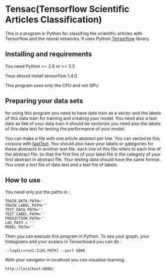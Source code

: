 
# Tensac(Tensorflow Scientific Articles Classification)

This is a program in Python for classifing the scientific articles with Tensorflow and the neural networks. It uses Python [Tensorflow](https://www.tensorflow.org/) library.

## Installing and requirements

You need Python >= 2.6 or >= 3.3

Yous should install tensorflow 1.4.0

This program uses only the CPU and not GPU

## Preparing your data sets
for using this program you need to have data train as a vector and the labels of this data train for training and creating your model.
You need also a test data as like of your data train it should be vectorize you need also the labels of this data test for testing the performance of your model.

You can make a file with one article abstract per line. You can vectorize this corpora with [fastText](https://fasttext.cc/).
You should also have your labels or gategories for these abstracts in another text file. each line of this file refers to each line of the abstract file. so that the first line of your label file is the category of your first abstract in abstract file.
Your testing data should have the same format. You creat a text file of data test and a text file of labels.



## How to use

You need only put the paths in : 
```
TRAIN_DATA_PATH=''
TRAIN_LABEL_PATH=''
TEST_DATA_PATH=''
TEST_LABEL_PATH=''
PREDICTION_PATH=''
LOG_PATH = ''
MODEL_PATH=''
```
Then you can execute this program in Python.
To see your graph, your histograms and your scalars in Tensorboard you can do :
```
--logdir=run1:[LOG_PATH] --port 6006
```
With your navigator in localhost you can visualise learning.
```
http://localhost:6006/
